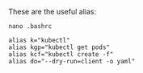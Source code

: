 These are the useful alias:

```
nano .bashrc
```

```
alias k="kubectl"
alias kgp="kubectl get pods"
alias kcf="kubectl create -f"
alias do="--dry-run=client -o yaml"
```